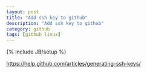 ```yaml
---
layout: post
title: "Add ssh key to github"
description: "Add ssh key to github"
category: github
tags: [github linux]
---
```

{% include JB/setup %}

https://help.github.com/articles/generating-ssh-keys/


